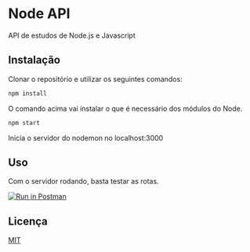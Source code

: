 # Node API

API de estudos de Node.js e Javascript

## Instalação

Clonar o repositório e utilizar os seguintes comandos:

```bash
npm install
```
O comando acima vai instalar o que é necessário dos módulos do Node.

```bash
npm start
```

Inicia o servidor do nodemon no localhost:3000

## Uso

Com o servidor rodando, basta testar as rotas.

[![Run in Postman](https://run.pstmn.io/button.svg)](https://app.getpostman.com/run-collection/15637128-cf586380-acd5-4497-8b45-1922e723eaa0?action=collection%2Ffork&collection-url=entityId%3D15637128-cf586380-acd5-4497-8b45-1922e723eaa0%26entityType%3Dcollection%26workspaceId%3Dce66dc11-a90d-4874-831b-294179944134)

## Licença
[MIT](https://choosealicense.com/licenses/mit/)
